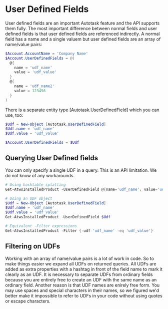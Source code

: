 # User Defined Fields

User defined fields are an important Autotask feature and the API supports them fully. The most important difference between normal fields and user defined fields is that user defined fields are referenced indirectly. A normal field has a name and a single valuem but user defined fields are an array of name/value pairs:

```powershell
$Account.AccountName = 'Company Name'
$Account.UserDefinedFields = @(
  @{
    name = 'udf_name'
    value = 'udf_value'
  }
  @{
    name = 'udf_name2'
    value = 123456
  }
)
```

There is a separate entity type [Autotask.UserDefinedField] which you can use, too:

```powershell
$Udf = New-Object [Autotask.UserDefinedField]
$Udf.name = 'udf_name'
$Udf.value = 'udf_value'

$Account.UserDefinedFields = $Udf
```

## Querying User Defined fields

You can only specify a single UDF in a query. This is an API limitation. We do not know of any workarounds. 

```powershell
# Using hashtable splatting
Get-AtwsInstalledProduct -UserDefinedField @{name='udf_name'; value='udf_value'}

# Using an UDF object
$Udf = New-Object [Autotask.UserDefinedField]
$Udf.name = 'udf_name'
$Udf.value = 'udf_value'
Get-AtwsInstalledProduct -UserDefinedField $Udf

# Equivalent -Filter expressions
Get-AtwsInstalledProduct -Filter {-udf 'udf_name' -eq 'udf_value'}
```

## Filtering on UDFs

Working with an array of name/value pairs is a lot of work in code. So to make things easier we expand all UDFs on returned queries. All UDFs are added as extra properties with a hashtag in front of the field name to mark it clearly as an UDF. It is necessary to separate UDFs from ordinary fields because you are entirely free to create an UDF with the same name as an ordinary field. Another reason is that UDF names are enirely free form. You may use spaces and special characters in their names, so we figured we'd better make it impossible to refer to UDFs in your code without using quotes or escape characters.

